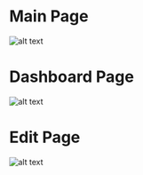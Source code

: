 # Main Page

![alt text](https://gontrandev.fr/cocktail1.webp)

# Dashboard Page

![alt text](https://gontrandev.fr/cocktail2.webp)

# Edit Page

![alt text](https://gontrandev.fr/cocktail3.webp)
